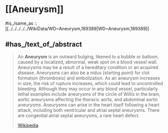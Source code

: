 
# [[Aneurysm]] 

#is_/same_as :: [[../../../../../WikiData/WD~Aneurysm,189389|WD~Aneurysm,189389]] 

## #has_/text_of_/abstract 

> An **Aneurysm** is an outward bulging, likened to a bubble or balloon, caused by a localized, abnormal, weak spot on a blood vessel wall. Aneurysms may be a result of a hereditary condition or an acquired disease. Aneurysms can also be a nidus (starting point) for clot formation (thrombosis) and embolization. As an aneurysm increases in size, the risk of rupture increases, which could lead to uncontrolled bleeding. Although they may occur in any blood vessel, particularly lethal examples include aneurysms of the circle of Willis in the brain, aortic aneurysms affecting the thoracic aorta, and abdominal aortic aneurysms. Aneurysms can arise in the heart itself following a heart attack, including both ventricular and atrial septal aneurysms. There are congenital atrial septal aneurysms, a rare heart defect.
>
> [Wikipedia](https://en.wikipedia.org/wiki/Aneurysm) 

